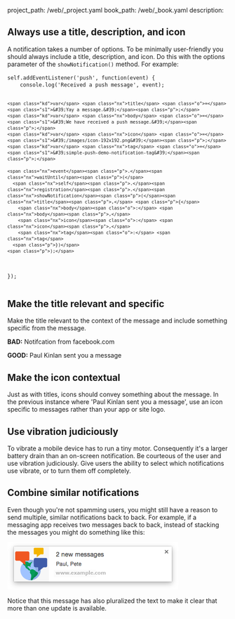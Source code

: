 project_path: /web/_project.yaml
book_path: /web/_book.yaml
description: 

## Always use a title, description, and icon

A notification takes a number of options. To be minimally user-friendly you
should always include a title, description, and icon. Do this with the options
parameter of the `showNotification()` method. For example:

<div class="highlight"><pre><code class="language-javascript" data-lang="javascript"><span class="nx">self</span><span class="p">.</span><span class="nx">addEventListener</span><span class="p">(</span><span class="s1">&#39;push&#39;</span><span class="p">,</span> <span class="kd">function</span><span class="p">(</span><span class="nx">event</span><span class="p">)</span> <span class="p">{</span>
    <span class="nx">console</span><span class="p">.</span><span class="nx">log</span><span class="p">(</span><span class="s1">&#39;Received a push message&#39;</span><span class="p">,</span> <span class="nx">event</span><span class="p">);</span>

    <span class="kd">var</span> <span class="nx">title</span> <span class="o">=</span> <span class="s1">&#39;Yay a message.&#39;</span><span class="p">;</span>
    <span class="kd">var</span> <span class="nx">body</span> <span class="o">=</span> <span class="s1">&#39;We have received a push message.&#39;</span><span class="p">;</span>
    <span class="kd">var</span> <span class="nx">icon</span> <span class="o">=</span> <span class="s1">&#39;/images/icon-192x192.png&#39;</span><span class="p">;</span>
    <span class="kd">var</span> <span class="nx">tag</span> <span class="o">=</span> <span class="s1">&#39;simple-push-demo-notification-tag&#39;</span><span class="p">;</span>

    <span class="nx">event</span><span class="p">.</span><span class="nx">waitUntil</span><span class="p">(</span>
      <span class="nx">self</span><span class="p">.</span><span class="nx">registration</span><span class="p">.</span><span class="nx">showNotification</span><span class="p">(</span><span class="nx">title</span><span class="p">,</span> <span class="p">{</span>
        <span class="nx">body</span><span class="o">:</span> <span class="nx">body</span><span class="p">,</span>
        <span class="nx">icon</span><span class="o">:</span> <span class="nx">icon</span><span class="p">,</span>
        <span class="nx">tag</span><span class="o">:</span> <span class="nx">tag</span>
      <span class="p">})</span>
    <span class="p">);</span>
  <span class="p">});</span></code></pre></div>

## Make the title relevant and specific

Make the title relevant to the context of the message and include something
specific from the message.

**BAD:** Notifcation from facebook.com

**GOOD:** Paul Kinlan sent you a message

## Make the icon contextual

Just as with titles, icons should convey something about the message. In the
previous instance where 'Paul Kinlan sent you a message', use an
icon specific to messages rather than your app or site logo.

## Use vibration judiciously

To vibrate a mobile device has to run a tiny motor. Consequently it's a larger
battery drain than an on-screen notification. Be courteous of the user and use
vibration judiciously. Give users the ability to select which notifications
use vibrate, or to turn them off completely.

## Combine similar notifications

Even though you're not spamming users, you might still have a reason to send
multiple, similar notifications back to back.  For example, if a messaging app
receives two messages back to back, instead of stacking the messages you might
do something like this:

![Combined notifications](images/combined-notifications.png)

Notice that this message has also pluralized the text to make it clear that
more than one update is available.

